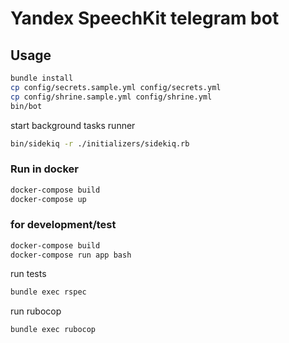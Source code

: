 # Yandex SpeechKit telegram bot

## Usage

```sh
bundle install
cp config/secrets.sample.yml config/secrets.yml
cp config/shrine.sample.yml config/shrine.yml
bin/bot
```

start background tasks runner
```sh
bin/sidekiq -r ./initializers/sidekiq.rb
```

### Run in docker

```sh
docker-compose build
docker-compose up
```

### for development/test

```sh
docker-compose build
docker-compose run app bash
```

run tests
```sh
bundle exec rspec
```

run rubocop
```sh
bundle exec rubocop
```
